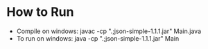 # How to Run

* Compile on windows: javac -cp ".;json-simple-1.1.1.jar" Main.java
* To run on windows: java -cp ".;json-simple-1.1.1.jar" Main
